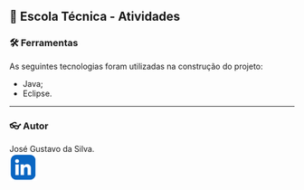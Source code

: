 ## :rocket: Escola Técnica - Atividades

### :hammer_and_wrench: Ferramentas
As seguintes tecnologias foram utilizadas na construção do projeto:
-   Java;
-   Eclipse.

----------

###  :eyeglasses: Autor
José Gustavo da Silva.
<br/>
<a href="https://www.linkedin.com/in/jose-gustavo312/"><img alt="LinkedIn" title="#LinkedIn" width="48" height="auto" src="https://raw.githubusercontent.com/josegustavo312/josegustavo312/main/README/linkedin.png"/></a>
